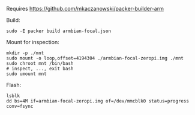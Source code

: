 Requires https://github.com/mkaczanowski/packer-builder-arm

Build:
    
    sudo -E packer build armbian-focal.json  

Mount for inspection:
    
    mkdir -p ./mnt
    sudo mount -o loop,offset=4194304 ./armbian-focal-zeropi.img ./mnt
    sudo chroot mnt /bin/bash
    # inspect, ..., exit bash
    sudo umount mnt

Flash:

    lsblk
    dd bs=4M if=armbian-focal-zeropi.img of=/dev/mmcblk0 status=progress conv=fsync